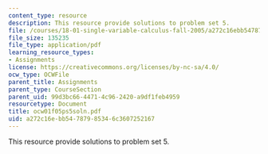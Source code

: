 ```yaml
---
content_type: resource
description: This resource provide solutions to problem set 5.
file: /courses/18-01-single-variable-calculus-fall-2005/a272c16ebb54787985346c3607252167_ocw01f05ps5soln.pdf
file_size: 135235
file_type: application/pdf
learning_resource_types:
- Assignments
license: https://creativecommons.org/licenses/by-nc-sa/4.0/
ocw_type: OCWFile
parent_title: Assignments
parent_type: CourseSection
parent_uid: 99d3bc66-4471-4c96-2420-a9df1feb4959
resourcetype: Document
title: ocw01f05ps5soln.pdf
uid: a272c16e-bb54-7879-8534-6c3607252167
---
```

This resource provide solutions to problem set 5.